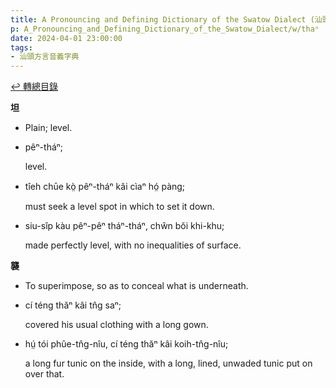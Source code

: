 ```yaml
---
title: A Pronouncing and Defining Dictionary of the Swatow Dialect (汕頭方言音義字典) / thaⁿ
p: A_Pronouncing_and_Defining_Dictionary_of_the_Swatow_Dialect/w/thaⁿ
date: 2024-04-01 23:00:00
tags: 
- 汕頭方言音義字典
---
```


[↩️ 轉總目錄](/A_Pronouncing_and_Defining_Dictionary_of_the_Swatow_Dialect)


**坦**
- Plain; level.

- pêⁿ-tháⁿ;

  level.

- tîeh chūe kò̤ pêⁿ-tháⁿ kâi cìaⁿ hó̤ pàng;

  must seek a level spot in which to set it down.

- siu-sîp kàu pêⁿ-pêⁿ tháⁿ-tháⁿ, chŵn bŏi khi-khu;

  made perfectly level, with no inequalities of surface.

**襲**
- To superimpose, so as to conceal what is underneath.

- cí téng thăⁿ kâi tn̂g saⁿ;

  covered his usual clothing with a long gown.

- hṳ́ tói phûe-tn̂g-nîu, cí téng thăⁿ kâi koih-tn̂g-nîu;

  a long fur tunic on the inside, with a long, lined, unwaded tunic put on over that.